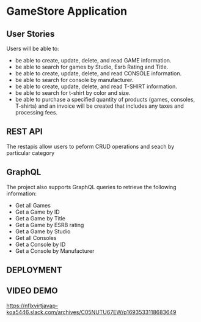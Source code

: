 # **GameStore Application**

## User Stories
Users will be able to:
- be able to create, update, delete, and read GAME information.
- be able to search for games by Studio, Esrb Rating and Title.
- be able to create, update, delete, and read CONSOLE information.
- be able to search for console by manufacturer.
- be able to create, update, delete, and read T-SHIRT information.
- be able to search for t-shirt by color and size.
- be able to purchase a specified quantity of products (games, consoles, T-shirts) and an invoice will be created that includes any taxes and processing fees.



## **REST API**
The restapis allow users to peform CRUD operations and seach by particular category

## **GraphQL**
The project also supports GraphQL queries to retrieve the following information:

- Get all Games
- Get a Game by ID
- Get a Game by Title
- Get a Game by ESRB rating
- Get a Game by Studio
- Get all Consoles
- Get a Console by ID
- Get a Console by Manufacturer


## **DEPLOYMENT**


## VIDEO DEMO
https://nflxvirtjavap-koa5446.slack.com/archives/C05NUTU67EW/p1693533118683649
